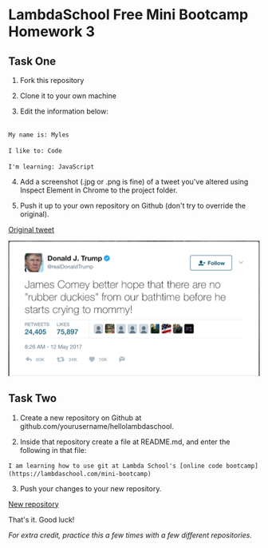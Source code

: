 # LambdaSchool Free Mini Bootcamp Homework 3 #

## Task One ##

1. Fork this repository

2. Clone it to your own machine

3. Edit the information below:


```

My name is: Myles

I like to: Code

I'm learning: JavaScript

```

4. Add a screenshot (.jpg or .png is fine) of a tweet you've altered using Inspect Element in Chrome to the project folder.

4. Push it up to your own repository on Github (don't try to override the original).

[Original tweet](https://twitter.com/realDonaldTrump/status/863007411132649473)

!["rubber duckies"](/tweet.png?raw=true "rubber duckies")

## Task Two ##

1. Create a new repository on Github at github.com/yourusername/hellolambdaschool.

2. Inside that repository create a file at README.md, and enter the following in that file:

```
I am learning how to use git at Lambda School's [online code bootcamp](https://lambdaschool.com/mini-bootcamp)
```

3. Push your changes to your new repository.

[New repository](https://github.com/MylesShannon/hellolambdaschool)

That's it. Good luck!

*For extra credit, practice this a few times with a few different repositories.*
